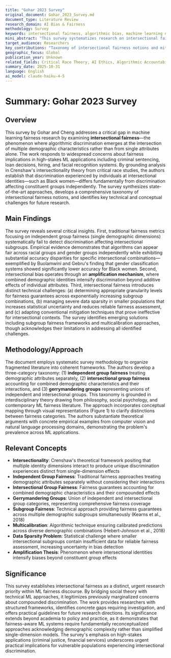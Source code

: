 ```yaml
---
title: "Gohar 2023 Survey"
original_document: Gohar_2023_Survey.md
document_type: Literature Review
research_domain: AI Bias & Fairness
methodology: Survey
keywords: intersectional fairness, algorithmic bias, machine learning discrimination, demographic subgroups, fairness mitigation
mini_abstract: "This survey systematizes research on intersectional fairness in ML systems, examining how algorithms discriminate against individuals at intersections of multiple sensitive attributes and reviewing mitigation techniques and open challenges."
target_audience: Researchers
key_contributions: "Taxonomy of intersectional fairness notions and mitigation approaches"
geographic_focus: Global
publication_year: Unknown
related_fields: Critical Race Theory, AI Ethics, Algorithmic Accountability
summary_date: 2025-10-31
language: English
ai_model: claude-haiku-4-5
---
```


# Summary: Gohar 2023 Survey

## Overview

This survey by Gohar and Cheng addresses a critical gap in machine learning fairness research by examining **intersectional fairness**—the phenomenon where algorithmic discrimination emerges at the intersection of multiple demographic characteristics rather than from single attributes alone. The work responds to widespread concerns about fairness implications in high-stakes ML applications including criminal sentencing, loan decisions, hiring, and facial recognition systems. By grounding analysis in Crenshaw's intersectionality theory from critical race studies, the authors establish that discrimination experienced by individuals at intersectional identities—such as Black women—differs fundamentally from discrimination affecting constituent groups independently. The survey synthesizes state-of-the-art approaches, develops a comprehensive taxonomy of intersectional fairness notions, and identifies key technical and conceptual challenges for future research.

## Main Findings

The survey reveals several critical insights. First, traditional fairness metrics focusing on independent group fairness (single demographic dimensions) systematically fail to detect discrimination affecting intersectional subgroups. Empirical evidence demonstrates that algorithms can appear fair across racial groups and gender groups independently while exhibiting substantial accuracy disparities for specific intersectional combinations—exemplified by Buolamwini and Gebru's finding that gender classification systems showed significantly lower accuracy for Black women. Second, intersectional bias operates through an **amplification mechanism**, where combined demographic identities intensify discrimination beyond additive effects of individual attributes. Third, intersectional fairness introduces distinct technical challenges: (a) determining appropriate granularity levels for fairness guarantees across exponentially increasing subgroup combinations, (b) managing severe data sparsity in smaller populations that increases statistical uncertainty and reduces reliable fairness assessment, and (c) adapting conventional mitigation techniques that prove ineffective for intersectional contexts. The survey identifies emerging solutions including subgroup fairness frameworks and multicalibration approaches, though acknowledges their limitations in addressing all identified challenges.

## Methodology/Approach

The document employs systematic survey methodology to organize fragmented literature into coherent frameworks. The authors develop a three-category taxonomy: (1) **independent group fairness** treating demographic attributes separately, (2) **intersectional group fairness** accounting for combined demographic characteristics and their interactions, and (3) **gerrymandering groups** representing unions of independent and intersectional groups. This taxonomy is grounded in interdisciplinary theory drawing from philosophy, social psychology, and contemporary ML fairness literature. The approach incorporates conceptual mapping through visual representations (Figure 1) to clarify distinctions between fairness categories. The authors substantiate theoretical arguments with concrete empirical examples from computer vision and natural language processing domains, demonstrating the problem's prevalence across ML applications.

## Relevant Concepts

- **Intersectionality**: Crenshaw's theoretical framework positing that multiple identity dimensions interact to produce unique discrimination experiences distinct from single-dimension effects
- **Independent Group Fairness**: Traditional fairness approaches treating demographic attributes separately without considering their interactions
- **Intersectional Group Fairness**: Fairness guarantees accounting for combined demographic characteristics and their compounded effects
- **Gerrymandering Groups**: Union of independent and intersectional group categories, representing comprehensive fairness coverage
- **Subgroup Fairness**: Technical approach providing fairness guarantees across multiple demographic subgroups simultaneously (Kearns et al., 2018)
- **Multicalibration**: Algorithmic technique ensuring calibrated predictions across diverse demographic combinations (Hebert-Johnson et al., 2018)
- **Data Sparsity Problem**: Statistical challenge where smaller intersectional subgroups contain insufficient data for reliable fairness assessment, increasing uncertainty in bias detection
- **Amplification Thesis**: Phenomenon where intersectional identities intensify biases beyond constituent group effects

## Significance

This survey establishes intersectional fairness as a distinct, urgent research priority within ML fairness discourse. By bridging social theory with technical ML approaches, it legitimizes previously marginalized concerns about compounded discrimination. The work provides researchers with structured frameworks, identifies concrete gaps requiring investigation, and offers practical guidelines for future research directions. Its significance extends beyond academia to policy and practice, as it demonstrates that fairness-aware ML systems require fundamentally reconceptualized approaches acknowledging demographic complexity rather than simplified single-dimension models. The survey's emphasis on high-stakes applications (criminal justice, financial services) underscores urgent practical implications for vulnerable populations experiencing intersectional discrimination.
